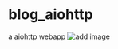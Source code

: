 # blog_aiohttp
a aiohttp webapp
![add image](https://github.com/ChennSun/myimg/blob/master/aiohttp/5I%7DD4%7BIXC%5DO~E%7DHZVCQEILO.png)
